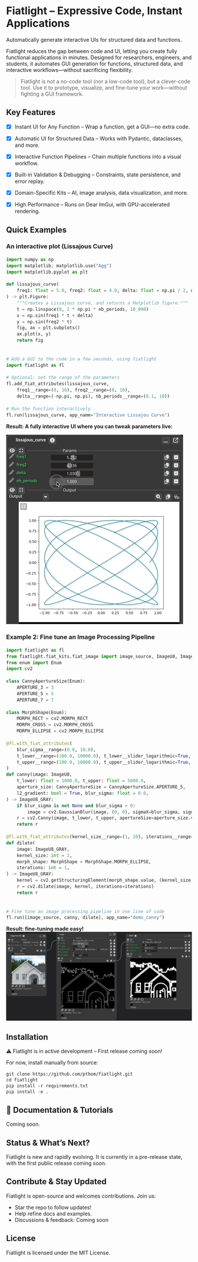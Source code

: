 Fiatlight – Expressive Code, Instant Applications
=================================================

Automatically generate interactive UIs for structured data and functions.

Fiatlight reduces the gap between code and UI, letting you create fully functional applications in minutes.
Designed for researchers, engineers, and students, it automates GUI generation for functions, structured data,
and interactive workflows—without sacrificing flexibility.

> Fiatlight is not a no-code tool (nor a low-code tool), but  a clever-code tool.
> Use it to prototype, visualize, and fine-tune your work—without fighting a GUI framework.
>

Key Features
------------

* [x] Instant UI for Any Function – Wrap a function, get a GUI—no extra code.
* [x] Automatic UI for Structured Data – Works with Pydantic, dataclasses, and more.
* [x] Interactive Function Pipelines – Chain multiple functions into a visual workflow.
* [x] Built-in Validation & Debugging – Constraints, state persistence, and error replay.
* [x] Domain-Specific Kits – AI, image analysis, data visualization, and more.
* [x] High Performance – Runs on Dear ImGui, with GPU-accelerated rendering.


Quick Examples
--------------

### An interactive plot (Lissajous Curve)

```python
import numpy as np
import matplotlib; matplotlib.use("Agg")
import matplotlib.pyplot as plt

def lissajous_curve(
    freq1: float = 5.0, freq2: float = 4.0, delta: float = np.pi / 2, nb_periods: float = 1
) -> plt.Figure:
    """Creates a Lissajous curve, and returns a Matplotlib figure."""
    t = np.linspace(0, 2 * np.pi * nb_periods, 10_000)
    x = np.sin(freq1 * t + delta)
    y = np.sin(freq2 * t)
    fig, ax = plt.subplots()
    ax.plot(x, y)
    return fig


# Add a GUI to the code in a few seconds, using fiatlight
import fiatlight as fl

# Optional: set the range of the parameters
fl.add_fiat_attributes(lissajous_curve,
    freq1__range=(0, 10), freq2__range=(0, 10),
    delta__range=(-np.pi, np.pi), nb_periods__range=(0.1, 10))

# Run the function interactively
fl.run(lissajous_curve, app_name="Interactive Lissajou Curve")
```

**Result: A fully interactive UI where you can tweak parameters live:**

![lissajou.gif](resources/readme_images/lissajou.gif)


### Example 2: Fine tune an Image Processing Pipeline

```python
import fiatlight as fl
from fiatlight.fiat_kits.fiat_image import image_source, ImageU8, ImageU8_GRAY
from enum import Enum
import cv2

class CannyApertureSize(Enum):
    APERTURE_3 = 3
    APERTURE_5 = 5
    APERTURE_7 = 7

class MorphShape(Enum):
    MORPH_RECT = cv2.MORPH_RECT
    MORPH_CROSS = cv2.MORPH_CROSS
    MORPH_ELLIPSE = cv2.MORPH_ELLIPSE

@fl.with_fiat_attributes(
    blur_sigma__range=(0.0, 10.0),
    t_lower__range=(100.0, 10000.0), t_lower__slider_logarithmic=True,
    t_upper__range=(100.0, 10000.0), t_upper__slider_logarithmic=True,
)
def canny(image: ImageU8,
    t_lower: float = 1000.0, t_upper: float = 5000.0,
    aperture_size: CannyApertureSize = CannyApertureSize.APERTURE_5,
    l2_gradient: bool = True, blur_sigma: float = 0.0,
) -> ImageU8_GRAY:
    if blur_sigma is not None and blur_sigma > 0:
        image = cv2.GaussianBlur(image, (0, 0), sigmaX=blur_sigma, sigmaY=blur_sigma)  # type: ignore
    r = cv2.Canny(image, t_lower, t_upper, apertureSize=aperture_size.value, L2gradient=l2_gradient)
    return r

@fl.with_fiat_attributes(kernel_size__range=(1, 10), iterations__range=(1, 10))
def dilate(
    image: ImageU8_GRAY,
    kernel_size: int = 2,
    morph_shape: MorphShape = MorphShape.MORPH_ELLIPSE,
    iterations: int = 1,
) -> ImageU8_GRAY:
    kernel = cv2.getStructuringElement(morph_shape.value, (kernel_size, kernel_size))
    r = cv2.dilate(image, kernel, iterations=iterations)
    return r


# Fine tune an image processing pipeline in one line of code
fl.run([image_source, canny, dilate], app_name="demo_canny")
```

**Result: fine-tuning made easy!**
![img.png](resources/readme_images/image_pipeline.gif)


Installation
------------

⚠ Fiatlight is in active development – First release coming soon!

For now, install manually from source:

```
git clone https://github.com/pthom/fiatlight.git
cd fiatlight
pip install -r requirements.txt
pip install -e .
```

📖 Documentation & Tutorials
----------------------------

Coming soon.

Status & What’s Next?
---------------------

Fiatlight is new and rapidly evolving.
It is currently in a pre-release state, with the first public release coming soon.


Contribute & Stay Updated
-------------------------

Fiatlight is open-source and welcomes contributions.
Join us:

* Star the repo to follow updates!
* ️Help refine docs and examples.
* Discussions & feedback: Coming soon

License
-------

Fiatlight is licensed under the MIT License.
